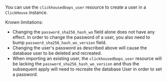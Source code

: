 You can use the `clickhousedbops_user` resource to create a user in a `ClickHouse` instance.

Known limitations:

- Changing the `password_sha256_hash_wo` field alone does not have any effect. In order to change the password of a user, you also need to bump `password_sha256_hash_wo_version` field.
- Changing the user's password as described above will cause the database user to be deleted and recreated.
- When importing an existing user, the `clickhousedbops_user` resource will be lacking the `password_sha256_hash_wo_version` and thus the subsequent apply will need to recreate the database User in order to set a password.
